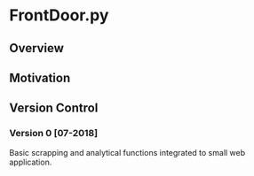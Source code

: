 # FrontDoor.py

## Overview

## Motivation

## Version Control

### Version 0 [07-2018]
Basic scrapping and analytical functions integrated to small web application.
